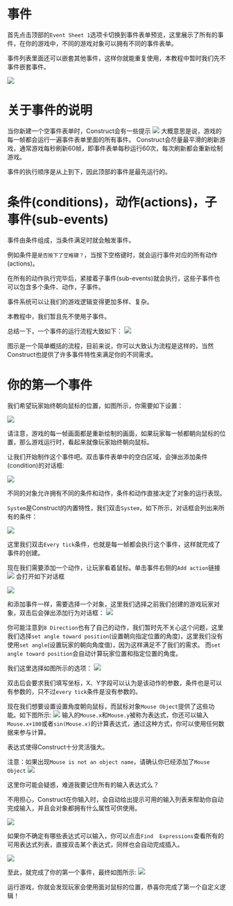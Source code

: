 # 事件

首先点击顶部的`Event Sheet 1`选项卡切换到事件表单预览，这里展示了所有的事件，在你的游戏中，不同的游戏对象可以拥有不同的事件表单。

事件列表里面还可以嵌套其他事件，这样你就能重复使用，本教程中暂时我们先不事件嵌套事件。

![](evnet/08ec7be6.png)

# 关于事件的说明

当你新建一个空事件表单时，Construct会有一些提示
![](evnet/394c927d.png)
大概意思是说，游戏的每一帧都会运行一遍事件表单里面的所有事件。
Construct会尽量最平滑的刷新游戏，通常游戏每秒刷新60帧，即事件表单每秒运行60次，每次刷新都会重新绘制游戏。

事件的执行顺序是从上到下，因此顶部的事件是最先运行的。

# 条件(conditions)，动作(actions)，子事件(sub-events)

事件由条件组成，当条件满足时就会触发事件。

例如条件是`是否按下了空格键？`，当按下空格键时，就会运行事件对应的所有动作(actions)。

在所有的动作执行完毕后，紧接着子事件(sub-events)就会执行，这些子事件也可以包含多个条件、动作，子事件。

事件系统可以让我们的游戏逻辑变得更加多样、复杂。

本教程中，我们暂且先不使用子事件。

总结一下，一个事件的运行流程大致如下：
![](evnet/43645fff.png)

图示是一个简单概括的流程，目前来说，你可以大致认为流程是这样的，当然Construct也提供了许多事件特性来满足你的不同需求。

# 你的第一个事件

我们希望玩家始终朝向鼠标的位置，如图所示，你需要如下设置：


![](evnet/94f4a1ab.png)

请注意，游戏的每一帧画面都是重新绘制的画面，如果玩家每一帧都朝向鼠标的位置，那么游戏运行时，看起来就像玩家始终朝向鼠标。

让我们开始制作这个事件吧。双击事件表单中的空白区域，会弹出添加条件(condition)的对话框:

![](evnet/7d07579f.png)

不同的对象允许拥有不同的条件和动作，条件和动作直接决定了对象的运行表现。

`System`是Construct的内置特性，我们双击`System`，如下所示，对话框会列出来所有的条件：

![](evnet/a3efee32.png)

这里我们双击`Every tick`条件，也就是每一帧都会执行这个事件，这样就完成了事件的创建。

现在我们需要添加一个动作，让玩家看着鼠标。单击事件右侧的`Add action`链接
![](evnet/4c3afc39.png)
会打开如下对话框

![](evnet/ffb02518.png)

和添加事件一样，需要选择一个对象，这里我们选择之前我们创建的游戏玩家对象，双击后会弹出添加行为对话框：
![](evnet/2b5ac478.png)

你可能注意到`8 Direction`也有了自己的动作，我们暂时先不关心这个问题，这里我们选择`set angle toward position`(设置朝向指定位置的角度)，这里我们没有使用`set angle`(设置玩家的朝向角度值)，因为这样满足不了我们的需求。
而`set angle toward position`会自动计算玩家位置和指定位置的角度。

我们这里选择如图所示的选项：
![](evnet/15ea3a09.png)

双击后会要求我们填写坐标，X、Y字段可以认为是该动作的参数，条件也是可以有参数的，只不过`every tick`条件是没有参数的。

现在我们想要设置设置角度朝向鼠标，而鼠标对象`Mouse Object`提供了这些功能。如下图所示:
![](evnet/a94e6de2.png)
输入的`Mouse.x`和`Mouse.y`被称为表达式，你还可以输入`Mouse.x+100`或者`sin(Mouse.x)`的计算表达式，通过这种方式，你可以使用任何数据来参与计算。

表达式使得Construct十分灵活强大。

注意：如果出现`Mouse is not an object name`，请确认你已经添加了`Mouse Object`
![](evnet/83253e12.png)

这里你可能会疑惑，难道我要记住所有的输入表达式么？

不用担心，Construct在你输入时，会自动给出提示可用的输入列表来帮助你自动完成输入，并且会对象都拥有什么属性可供使用。

![](evnet/42e3111c.png)

如果你不确定有哪些表达式可以输入，你可以点击`Find  Expressions`查看所有的可用表达式列表，直接双击某个表达式，同样也会自动完成插入。

![](evnet/93aea9aa.png)

至此，就完成了你的第一个事件，最终如图所示:
![](evnet/94f4a1ab.png)

运行游戏，你就会发现玩家会使用面对鼠标的位置，恭喜你完成了第一个自定义逻辑！

